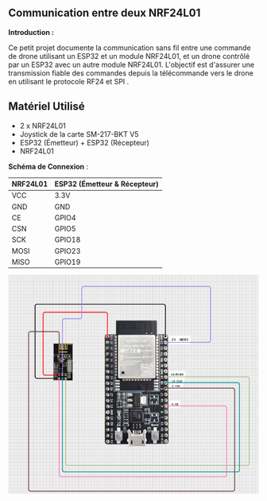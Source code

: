 ## Communication entre deux NRF24L01 

**Introduction :**  

Ce petit projet documente la communication sans fil entre une commande de drone utilisant un ESP32 et un module NRF24L01, et un drone contrôlé par un ESP32 avec un autre module NRF24L01. L'objectif est d'assurer une transmission fiable des commandes depuis la télécommande vers le drone en utilisant le protocole RF24 et SPI .

## Matériel Utilisé

- 2 x NRF24L01
- Joystick de la carte SM-217-BKT V5
- ESP32 (Émetteur) + ESP32 (Récepteur)
- NRF24L01

**Schéma de Connexion** : 

| NRF24L01  | ESP32 (Émetteur & Récepteur) |
|-----------|------------------------------|
| VCC       | 3.3V                         |
| GND       | GND                          |
| CE        | GPIO4                        |
| CSN       | GPIO5                        |
| SCK       | GPIO18                        |
| MOSI      | GPIO23                        |
| MISO      | GPIO19                        |


![Nom de l'image](cablage.png)





